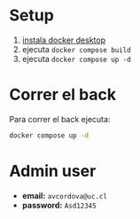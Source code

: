 # Setup
1. [instala docker desktop](https://www.docker.com/products/docker-desktop/)
2. ejecuta `docker compose build`
3. ejecuta `docker compose up -d`

# Correr el back
Para correr el back ejecuta: 
```sh
docker compose up -d
```

# Admin user
* **email:** `avcordova@uc.cl`
* **password:** `Asd12345`
